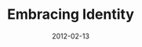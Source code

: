 ---
layout: music 
title: "Embracing Identity"
series: "A Place at the Table"
date: 2012-02-13 
description: "Chuck Mingo talks about how we view our identity&#58; as an abandoned orphan or treasured child of God."
audio: "http://www.crossroads.net/players/media/hq/placeatthetable_01.mp3"
audio-duration: "42:42"
src: "http://www.crossroads.net/players/media/mediumHz/Table_190x110.jpg"
---